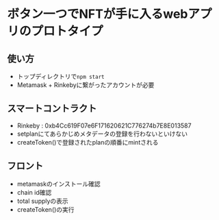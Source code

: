 # ボタン一つでNFTが手に入るwebアプリのプロトタイプ

## 使い方
- トップディレクトリで`npm start`
- Metamask + Rinkebyに繋がったアカウントが必要

## スマートコントラクト
- Rinkeby : 0xb4Cc619F07e6F171620621C776274b7E8E013587
- setplanにてあらかじめメタデータの登録を行わないといけない
- createToken()で登録されたplanの順番にmintされる

## フロント
- metamaskのインストール確認
- chain id確認
- total supplyの表示
- createToken()の実行


